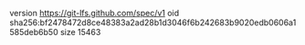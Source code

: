version https://git-lfs.github.com/spec/v1
oid sha256:bf2478472d8ce48383a2ad28b1d3046f6b242683b9020edb0606a1585deb6b50
size 15463
